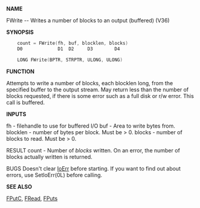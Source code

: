 
**NAME**

FWrite -- Writes a number of blocks to an output (buffered) (V36)

**SYNOPSIS**

```c
    count = FWrite(fh, buf, blocklen, blocks)
    D0             D1  D2     D3        D4

    LONG FWrite(BPTR, STRPTR, ULONG, ULONG)

```
**FUNCTION**

Attempts to write a number of blocks, each blocklen long, from the
specified buffer to the output stream.  May return less than the
number of blocks requested, if there is some error such as a full
disk or r/w error.  This call is buffered.

**INPUTS**

fh       - filehandle to use for buffered I/O
buf      - Area to write bytes from.
blocklen - number of bytes per block.  Must be &#062; 0.
blocks   - number of blocks to read.  Must be &#062; 0.

RESULT
count - Number of _blocks_ written.  On an error, the number of
blocks actually written is returned.

BUGS
Doesn't clear [IoErr](IoErr.md) before starting.  If you want to find out
about errors, use SetIoErr(0L) before calling.

**SEE ALSO**

[FPutC](FPutC.md), [FRead](FRead.md), [FPuts](FPuts.md)
